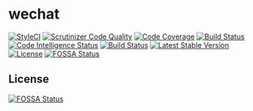 # wechat
[![StyleCI](https://styleci.io/repos/127227290/shield?branch=master)](https://styleci.io/repos/127227290)
[![Scrutinizer Code Quality](https://scrutinizer-ci.com/g/docodeit/wechat/badges/quality-score.png?b=master)](https://scrutinizer-ci.com/g/docodeit/wechat/?branch=master)
[![Code Coverage](https://scrutinizer-ci.com/g/docodeit/wechat/badges/coverage.png?b=master)](https://scrutinizer-ci.com/g/docodeit/wechat/?branch=master)
[![Build Status](https://scrutinizer-ci.com/g/docodeit/wechat/badges/build.png?b=master)](https://scrutinizer-ci.com/g/docodeit/wechat/build-status/master)
[![Code Intelligence Status](https://scrutinizer-ci.com/g/docodeit/wechat/badges/code-intelligence.svg?b=master)](https://scrutinizer-ci.com/code-intelligence)
[![Build Status](https://travis-ci.org/docodeit/wechat.svg?branch=master)](https://travis-ci.org/docodeit/wechat)
[![Latest Stable Version](https://poser.pugx.org/docodeit/wechat/version)](https://packagist.org/packages/docodeit/wechat)
[![License](https://poser.pugx.org/docodeit/wechat/license)](https://packagist.org/packages/docodeit/wechat)
[![FOSSA Status](https://app.fossa.io/api/projects/git%2Bgithub.com%2Fdocodeit%2Fwechat.svg?type=shield)](https://app.fossa.io/projects/git%2Bgithub.com%2Fdocodeit%2Fwechat?ref=badge_shield)


## License
[![FOSSA Status](https://app.fossa.io/api/projects/git%2Bgithub.com%2Fdocodeit%2Fwechat.svg?type=large)](https://app.fossa.io/projects/git%2Bgithub.com%2Fdocodeit%2Fwechat?ref=badge_large)